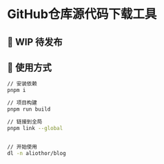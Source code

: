 # GitHub仓库源代码下载工具

## 🫣 WIP 待发布

## 📒 使用方式


```bash
// 安装依赖
pnpm i

// 项目构建
pnpm run build

// 链接到全局
pnpm link --global


// 开始使用
dl -n aliothor/blog
```